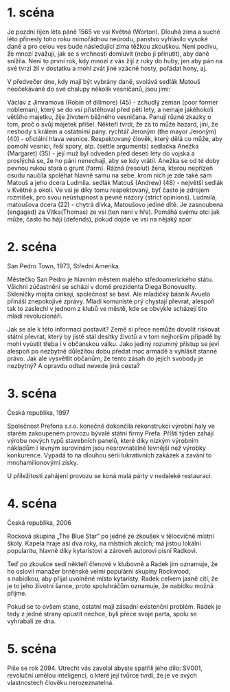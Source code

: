 
# 1. scéna

Je pozdní říjen léta páně 1565 ve vsi Květná (Worton). Dlouhá zima a suché léto přinesly toho roku mimořádnou neúrodu, panstvo vyhlásilo vysoké daně a pro celou ves bude následující zima těžkou zkouškou. Není podivu, že mnozí zvažují, jak se s vrchností domluvit (nebo ji přinutit), aby daně snížila. Není to první rok, kdy mnozí z vás žijí z ruky do huby, jen aby pán na své tvrzi žil v dostatku a mohl zvát jiné vzácné hosty, pořádat hony, aj.

V předvečer dne, kdy mají být vybrány daně, svolává sedlák Matouš neočekávaně do své chalupy několik vesničanů, jsou jimi:

Václav z Jimramova (Robin of dillmore) (45) - zchudlý zeman (poor former nobleman), který se do vsi přistěhoval před pěti lety, a nemaje jakéhokoli většího majetku, žije životem běžného vesničana. Panují různé zkazky o tom, proč o svůj majetek přišel. Někteří tvrdí, že za to může hazard, jiní, že neshody s králem a ostatními pány.
rychtář Jeroným (the mayor Jeroným) (40) - oficiální hlava vesnice. Respektovaný člověk, který dělá co může, aby pomohl vesnici, řeší spory, atp. (settle arguments)
sedlačka Anežka (Margaret) (35) - její muž byl odveden před deseti lety do vojska a proslýchá se, že ho páni nenechají, aby se kdy vrátil. Anežka se od té doby pevnou rukou stará o grunt (farm). Rázná (resolut) žena, kterou nepřízeň osudu naučila spoléhat hlavně samu na sebe.
krom nich je zde také sám Matouš a jeho dcera Ludmila.
sedlák Matouš (Andrew) (48) - největší sedlák v Květné a okolí. Ve vsi je díky tomu respektovaný, byť často je zdrojem rozmíšek, pro svou neústupnost a pevné názory (strict opinions).
Ludmila, matoušova dcera (22) - chytrá dívka, Matoušovo jediné dítě. Je zasnoubena (engaged) za Vítka(Thomas) ze vsi (ten není v hře). Pomáhá svému otci jak může, často ho hájí (defends), pokud dojde ve vsi na nějaký spor.

# 2. scéna

San Pedro Town, 1973, Střední Amerika

Městečko San Pedro je hlavním městem malého středoamerického státu. Všichni zúčastnění se schází v domě prezidenta Diega Bonovuelty. Skleničky mojita cinkají, společnost se baví. Ale mladičký básník Avuelo přináší znepokojivé zprávy. Mladí komunisté prý chystají převrat, alespoň tak to zaslechl v jednom z klubů ve městě, kde se obvykle scházejí tito mladí revolucionáři.

Jak se ale k této informaci postavit? Země si přece nemůže dovolit riskovat státní převrat, který by jistě stál desítky životů a v tom nejhorším případě by mohl vyústit třeba i v občanskou válku. Jako jediný rozumný přístup se jeví alespoň po nezbytně důležitou dobu předat moc armádě a vyhlásit stanné právo. Jak ale vysvětlit občanům, že tento zásah do jejich svobody je nezbytný? A opravdu odtud nevede jiná cesta?

# 3. scéna

Česká republika, 1997

Společnost Prefona s.r.o. konečně dokončila rekonstrukci výrobní haly ve starém zakoupeném provozu bývalé státní firmy Prefa. Příští týden zahájí výrobu nových typů stavebních panelů, které díky nízkým výrobním nákladům i levným surovinám jsou nesrovnatelně levnější než výrobky konkurence. Vypadá to na dlouhou sérii lukrativních zakázek a zavání to mnohamilionovými zisky.

U příležitosti zahájení provozu se koná malá párty v nedaleké restauraci.

# 4. scéna

Česká republika, 2006

Rocková skupina „The Blue Star“ po jedné ze zkoušek v tělocvičně místní školy. Kapela hraje asi dva roky, na místních akcích; má jistou lokální popularitu, hlavně díky kytaristovi a zároveň autorovi písní Radkovi.

Teď po zkoušce sedí někteří členové v klubovně a Radek jim oznamuje, že ho oslovil manažer brněnské velmi populární skupiny Rockwood, s nabídkou, aby přijal uvolněné místo kytaristy. Radek celkem jasně cítí, že je to jeho životní šance, proto spoluhráčům oznamuje, že nabídku možná přijme.

Pokud se to ovšem stane, ostatní mají zásadní existenční problém. Radek je tedy z jedné strany opustit nechce, byli přece svoje parta, spolu se vyhrabali ze dna.

# 5. scéna

Píše se rok 2094. Utrecht vás zavolal abyste spatřili jeho dílo: SV001, revoluční umělou inteligenci, o které její tvůrce tvrdí, že je ve svých vlastnostech člověku nerozeznatelná.
